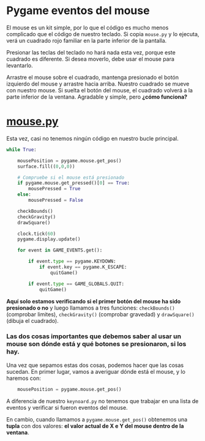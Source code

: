 # Pygame eventos del  mouse

El mouse es un kit simple, por lo que el código es mucho menos complicado que el código de nuestro teclado. Si copia `mouse.py` y lo ejecuta, verá un cuadrado rojo familiar en la parte inferior de la pantalla. 

Presionar las teclas del teclado no hará nada esta vez, porque este cuadrado es diferente. Si desea moverlo, debe usar el mouse para levantarlo.

Arrastre el mouse sobre el cuadrado, mantenga presionado el botón izquierdo del mouse y arrastre hacia arriba. Nuestro cuadrado se mueve con nuestro mouse. Si suelta el botón del mouse, el cuadrado volverá a la parte inferior de la ventana. Agradable y simple, pero **¿cómo funciona?**

# [mouse.py](https://github.com/Ezzzzzzzzzzzzzz/Taller_PyG/blob/master/PracticasPyG/Practica3/mouse.py)

Esta vez, casi no tenemos ningún código en nuestro bucle principal. 
```python 
while True:

    mousePosition = pygame.mouse.get_pos()
    surface.fill((0,0,0))

    # Compruebe si el mouse está presionado
    if pygame.mouse.get_pressed()[0] == True:
        mousePressed = True
    else:
        mousePressed = False

    checkBounds()
    checkGravity()
    drawSquare()

    clock.tick(60)
    pygame.display.update()

    for event in GAME_EVENTS.get():

        if event.type == pygame.KEYDOWN:
            if event.key == pygame.K_ESCAPE:
                quitGame()

        if event.type == GAME_GLOBALS.QUIT:
            quitGame()
```
**Aquí solo estamos verificando si el primer botón del mouse ha sido presionado o no** y luego llamamos a tres funciones: `checkBounds()` (comprobar limites), `checkGravity()` (comprobar gravedad) y `drawSquare()` (dibuja el cuadrado). 

### Las dos cosas importantes que debemos saber al usar un mouse son dónde está y qué botones se presionaron, si los hay. 

Una vez que sepamos estas dos cosas, podemos hacer que las cosas sucedan. En primer lugar, vamos a averiguar dónde está el mouse, y lo haremos con:
```python
	mousePosition = pygame.mouse.get_pos()
``` 
A diferencia de nuestro `keynoard.py` no tenemos que trabajar en una lista de eventos y verificar si fueron eventos del mouse. 

En cambio, cuando llamamos a `pygame.mouse.get_pos()` obtenemos una **tupla** con dos valores: **el valor actual de X e Y del mouse dentro de la ventana**.
<!--stackedit_data:
eyJoaXN0b3J5IjpbMjMzNzQ1NTU4LDg5MzQyNjEyNCwyNzUxMT
UyNTEsLTIyMzk4MTgzNF19
-->